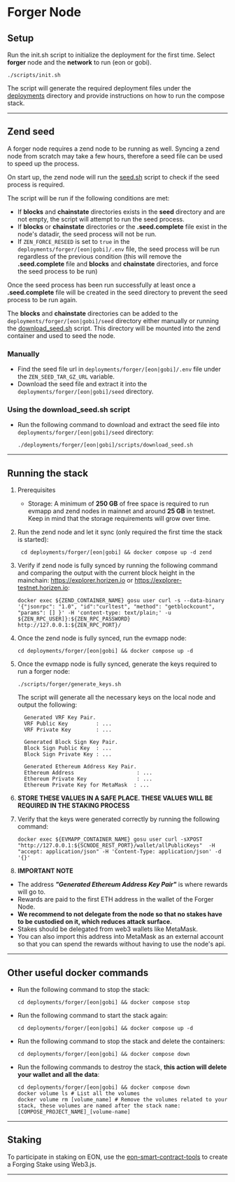# Forger Node

## Setup

Run the init.sh script to initialize the deployment for the first time. Select **forger** node and the **network** to run (eon or gobi).

```shell
./scripts/init.sh
```

The script will generate the required deployment files under the [deployments](../deployments) directory and provide instructions on how to run the compose stack.

--- 


## Zend seed

A forger node requires a zend node to be running as well. Syncing a zend node from scratch may take a few hours,
therefore a seed file can be used to speed up the process.

On start up, the zend node will run the [seed.sh](../scripts/forger/seed/seed.sh) script to check if the seed process is required.

The script will be run if the following conditions are met:

- If **blocks** and **chainstate** directories exists in the **seed** directory and are not empty, the script will attempt to run the seed process.
- If **blocks** or **chainstate** directories or the **.seed.complete** file exist in the node's datadir, the seed process will not be run.
- If `ZEN_FORCE_RESEED` is set to `true` in the `deployments/forger/[eon|gobi]/.env` file, the seed process will be run regardless of the previous condition 
(this will remove the **.seed.complete** file and **blocks** and **chainstate** directories, and force the seed process to be run)

Once the seed process has been run successfully at least once a **.seed.complete** file will be created in the seed directory to prevent the seed process to be run again.

The **blocks** and **chainstate** directories can be added to the `deployments/forger/[eon|gobi]/seed` directory either manually or running the [download_seed.sh](../scripts/forger/seed/download_seed.sh) script.
This directory will be mounted into the zend container and used to seed the node.

### Manually

- Find the seed file url in `deployments/forger/[eon|gobi]/.env` file under the `ZEN_SEED_TAR_GZ_URL` variable.
- Download the seed file and extract it into the `deployments/forger/[eon|gobi]/seed` directory.

### Using the download_seed.sh script

- Run the following command to download and extract the seed file into `deployments/forger/[eon|gobi]/seed` directory:
    ```shell
    ./deployments/forger/[eon|gobi]/scripts/download_seed.sh
    ```
  
--- 


## Running the stack

1. Prerequisites
    - Storage: A minimum of **250 GB** of free space is required to run evmapp and zend nodes in mainnet and around **25 GB** in testnet. 
   Keep in mind that the storage requirements will grow over time.

2. Run the zend node and let it sync (only required the first time the stack is started):
   ```shell
    cd deployments/forger/[eon|gobi] && docker compose up -d zend
    ```

3. Verify if zend node is fully synced by running the following command and comparing the output with the current block height in the mainchain: https://explorer.horizen.io or https://explorer-testnet.horizen.io:
    ```shell
    docker exec ${ZEND_CONTAINER_NAME} gosu user curl -s --data-binary '{"jsonrpc": "1.0", "id":"curltest", "method": "getblockcount", "params": [] }' -H 'content-type: text/plain;' -u ${ZEN_RPC_USER]}:${ZEN_RPC_PASSWORD} http://127.0.0.1:${ZEN_RPC_PORT}/
    ```

4. Once the zend node is fully synced, run the evmapp node:
    ```shell
    cd deployments/forger/[eon|gobi] && docker compose up -d
    ```

5. Once the evmapp node is fully synced, generate the keys required to run a forger node:
    ```shell
    ./scripts/forger/generate_keys.sh
    ```

   The script will generate all the necessary keys on the local node and output the following:
    ```shell
      Generated VRF Key Pair.
      VRF Public Key         : ...
      VRF Private Key        : ...
    
      Generated Block Sign Key Pair.
      Block Sign Public Key  : ...
      Block Sign Private Key : ...
    
      Generated Ethereum Address Key Pair.
      Ethereum Address                    : ...
      Ethereum Private Key                : ...
      Ethereum Private Key for MetaMask  : ...
    ```

6. **STORE THESE VALUES IN A SAFE PLACE. THESE VALUES WILL BE REQUIRED IN THE STAKING PROCESS**

7. Verify that the keys were generated correctly by running the following command:
    ```shell
    docker exec ${EVMAPP_CONTAINER_NAME} gosu user curl -sXPOST "http://127.0.0.1:${SCNODE_REST_PORT}/wallet/allPublicKeys"  -H "accept: application/json" -H 'Content-Type: application/json' -d '{}'
    ```

8. **IMPORTANT NOTE**
- The address  **_"Generated Ethereum Address Key Pair"_** is where rewards will go to. 
- Rewards are paid to the first ETH address in the wallet of the Forger Node. 
- **We recommend to not delegate from the node so that no stakes have to be custodied on it, which reduces attack surface.**
- Stakes should be delegated from web3 wallets like MetaMask. 
- You can also import this address into MetaMask as an external account so that you can spend the rewards without having to use the node's api.

--- 

## Other useful docker commands

- Run the following command to stop the stack:
    ```shell
    cd deployments/forger/[eon|gobi] && docker compose stop
    ```
- Run the following command to start the stack again:
    ```shell
    cd deployments/forger/[eon|gobi] && docker compose up -d
    ```
- Run the following command to stop the stack and delete the containers:
    ```shell
    cd deployments/forger/[eon|gobi] && docker compose down
    ```
- Run the following commands to destroy the stack, **this action will delete your wallet and all the data**:
    ```shell
    cd deployments/forger/[eon|gobi] && docker compose down
    docker volume ls # List all the volumes
    docker volume rm [volume_name] # Remove the volumes related to your stack, these volumes are named after the stack name: [COMPOSE_PROJECT_NAME]_[volume-name]
    ```

---

## Staking

To participate in staking on EON, use the [eon-smart-contract-tools](https://github.com/HorizenOfficial/eon-smart-contract-tools) to create a Forging Stake using Web3.js.

---
